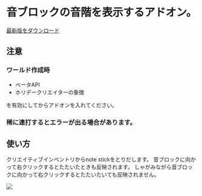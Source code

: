 # 音ブロックの音階を表示するアドオン。

[最新版をダウンロード](https://github.com/oasoobi/noteblockplus/releases/latest/download/noteblockplus.mcpack)


## 注意

### ワールド作成時
- ベータAPI
- ホリデークリエイターの象徴

を有効にしてからアドオンを入れてください。

### 稀に連打するとエラーが出る場合があります。

## 使い方
クリエイティブインベントリからnote stickをとりだします。
音ブロックに向かって右クリックするとたたいたときも反映されます。
しゃがみながら音ブロックに向かって右クリックするとたたいたいても反映されません。


![](https://i.imgur.com/h7Oa1nW.png)
